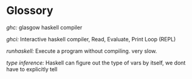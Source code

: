 # Glossory

*ghc:*
glasgow haskell compiler

*ghci:*
Interactive haskell compiler, Read, Evaluate, Print Loop (REPL)

*runhaskell:*
Execute a program without compiling. very slow.

*type inference:*
Haskell can figure out the type of vars by itself, we dont have to explicitly tell
